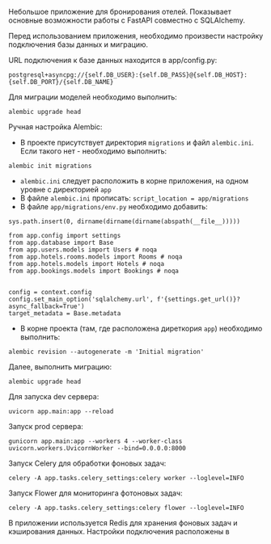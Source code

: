 Небольшое приложение для бронирования отелей.
Показывает основные возможности работы с FastAPI совместно с SQLAlchemy.

Перед использованием приложения, необходимо произвести настройку подключения
базы данных и миграцию.

URL подключения к базе данных находится в app/config.py:
```commandline
postgresql+asyncpg://{self.DB_USER}:{self.DB_PASS}@{self.DB_HOST}:{self.DB_PORT}/{self.DB_NAME}
```

Для миграции моделей необходимо выполнить:
```commandline
alembic upgrade head
```

Ручная настройка Alembic:
- В проекте присутствует директория `migrations` и файл `alembic.ini`. Если такого нет - необходимо выполнить:
```commandline
alembic init migrations
```
- `alembic.ini` следует расположить в корне приложения, на одном уровне с директорией `app`
- В файле `alembic.ini` прописать: 
```script_location = app/migrations```
- В файле `app/migrations/env.py` необходимо добавить:
```
sys.path.insert(0, dirname(dirname(dirname(abspath(__file__)))))

from app.config import settings
from app.database import Base
from app.users.models import Users # noqa
from app.hotels.rooms.models import Rooms # noqa
from app.hotels.models import Hotels # noqa
from app.bookings.models import Bookings # noqa


config = context.config
config.set_main_option('sqlalchemy.url', f'{settings.get_url()}?async_fallback=True')
target_metadata = Base.metadata
```
- В корне проекта (там, где расположена диреткория `app`) необходимо выполнить:
```commandline
alembic revision --autogenerate -m 'Initial migration'
```
Далее, выполнить миграцию:
```commandline
alembic upgrade head
```


Для запуска dev сервера:
```commandline
uvicorn app.main:app --reload
```
Запуск prod сервера:
```commandline
gunicorn app.main:app --workers 4 --worker-class uvicorn.workers.UvicornWorker --bind=0.0.0.0:8000
```

Запуск Celery для обработки фоновых задач:
```commandline
celery -A app.tasks.celery_settings:celery worker --loglevel=INFO
```

Запуск Flower для мониторинга фотоновых задач:
```commandline
celery -A app.tasks.celery_settings:celery flower --loglevel=INFO
```

В приложении используется Redis для хранения фоновых задач и кэширования данных.
Настройки подключения расположены в 